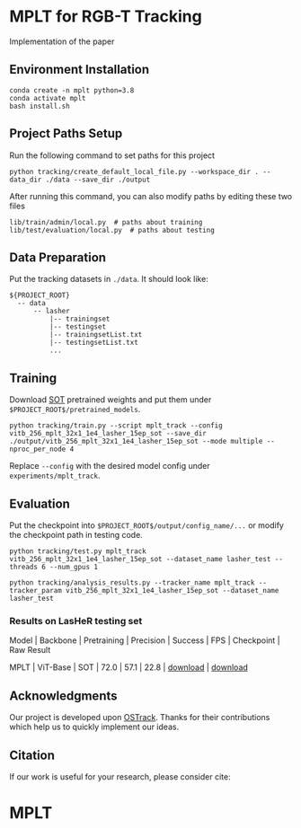# MPLT for RGB-T Tracking

Implementation of the paper

## Environment Installation
```
conda create -n mplt python=3.8
conda activate mplt
bash install.sh
```

## Project Paths Setup
Run the following command to set paths for this project
```
python tracking/create_default_local_file.py --workspace_dir . --data_dir ./data --save_dir ./output
```
After running this command, you can also modify paths by editing these two files
```
lib/train/admin/local.py  # paths about training
lib/test/evaluation/local.py  # paths about testing
```

## Data Preparation
Put the tracking datasets in `./data`. It should look like:
```
${PROJECT_ROOT}
  -- data
      -- lasher
          |-- trainingset
          |-- testingset
          |-- trainingsetList.txt
          |-- testingsetList.txt
          ...
```

## Training
Download [SOT](https://pan.baidu.com/s/1uiLq7c5kGjd6oQwXe25XhA?pwd=frkr) pretrained weights and put them under `$PROJECT_ROOT$/pretrained_models`.

```
python tracking/train.py --script mplt_track --config vitb_256_mplt_32x1_1e4_lasher_15ep_sot --save_dir ./output/vitb_256_mplt_32x1_1e4_lasher_15ep_sot --mode multiple --nproc_per_node 4
```

Replace `--config` with the desired model config under `experiments/mplt_track`.

## Evaluation
Put the checkpoint into `$PROJECT_ROOT$/output/config_name/...` or modify the checkpoint path in testing code.

```
python tracking/test.py mplt_track vitb_256_mplt_32x1_1e4_lasher_15ep_sot --dataset_name lasher_test --threads 6 --num_gpus 1

python tracking/analysis_results.py --tracker_name mplt_track --tracker_param vitb_256_mplt_32x1_1e4_lasher_15ep_sot --dataset_name lasher_test
```

### Results on LasHeR testing set

Model | Backbone | Pretraining | Precision | Success | FPS |       Checkpoint      | Raw Result

MPLT  | ViT-Base |     SOT     |   72.0    |   57.1  | 22.8 | [download](https://pan.baidu.com/s/1wxnEor8ksO2g3r_eBPPl6A?pwd=ce0b) | [download](https://pan.baidu.com/s/1uO08Ja9kRDNo-mqoWBG71g?pwd=8eku)

## Acknowledgments
Our project is developed upon [OSTrack](https://github.com/botaoye/OSTrack). Thanks for their contributions which help us to quickly implement our ideas.

## Citation
If our work is useful for your research, please consider cite:

# MPLT
